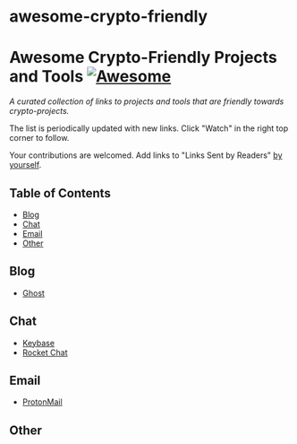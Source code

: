 # awesome-crypto-friendly

# Awesome Crypto-Friendly Projects and Tools [![Awesome](https://cdn.rawgit.com/sindresorhus/awesome/d7305f38d29fed78fa85652e3a63e154dd8e8829/media/badge.svg)](https://github.com/sindresorhus/awesome)

*A curated collection of links to projects and tools that are friendly towards crypto-projects.*

The list is periodically updated with new links. Click "Watch" in the right top corner to follow.

Your contributions are welcomed. Add links to "Links Sent by Readers" [by yourself](contributing.md).


## Table of Contents

* [Blog](#blog)
* [Chat](#chat)
* [Email](#email)
* [Other](#other)


## Blog

- [Ghost](https://ghost.org/)


## Chat

- [Keybase](https://keybase.io/)
- [Rocket Chat](https://rocket.chat/)


## Email

- [ProtonMail](https://protonmail.com/)


## Other
